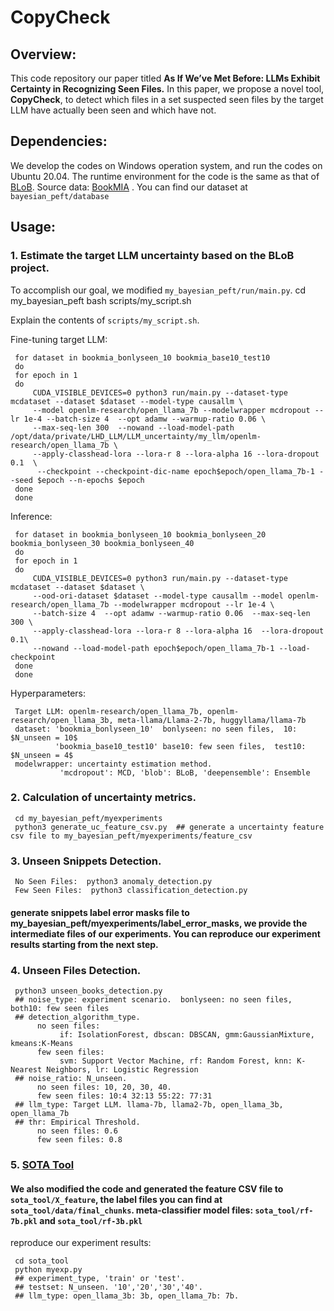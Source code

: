 # CopyCheck

## Overview:
This code repository our paper titled **As If We’ve Met Before: LLMs Exhibit Certainty in Recognizing Seen Files.** In this paper, we propose a novel tool, **CopyCheck**, to detect which files in a set suspected seen files by the target LLM have actually been seen and which have not.

## Dependencies:
We develop the codes on Windows operation system, and run the codes on Ubuntu 20.04. The runtime environment for the code is the same as that of [BLoB](https://github.com/Wang-ML-Lab/bayesian-peft). Source data:  [BookMIA](https://huggingface.co/datasets/swj0419/BookMIA)
. You can find our dataset at `bayesian_peft/database`
## Usage:

### 1. Estimate the target LLM uncertainty based on the BLoB project.
To accomplish our goal, we modified `my_bayesian_peft/run/main.py`.
     cd my_bayesian_peft
     bash scripts/my_script.sh

Explain the contents of `scripts/my_script.sh`.

Fine-tuning target LLM:

     for dataset in bookmia_bonlyseen_10 bookmia_base10_test10
     do
     for epoch in 1
     do
         CUDA_VISIBLE_DEVICES=0 python3 run/main.py --dataset-type mcdataset --dataset $dataset --model-type causallm \
         --model openlm-research/open_llama_7b --modelwrapper mcdropout --lr 1e-4 --batch-size 4  --opt adamw --warmup-ratio 0.06 \
         --max-seq-len 300  --nowand --load-model-path /opt/data/private/LHD_LLM/LLM_uncertainty/my_llm/openlm-research/open_llama_7b \
         --apply-classhead-lora --lora-r 8 --lora-alpha 16 --lora-dropout 0.1  \
          --checkpoint --checkpoint-dic-name epoch$epoch/open_llama_7b-1 --seed $epoch --n-epochs $epoch
     done
     done
     
Inference:

     for dataset in bookmia_bonlyseen_10 bookmia_bonlyseen_20 bookmia_bonlyseen_30 bookmia_bonlyseen_40
     do
     for epoch in 1
     do
         CUDA_VISIBLE_DEVICES=0 python3 run/main.py --dataset-type mcdataset --dataset $dataset \
         --ood-ori-dataset $dataset --model-type causallm --model openlm-research/open_llama_7b --modelwrapper mcdropout --lr 1e-4 \
         --batch-size 4  --opt adamw --warmup-ratio 0.06  --max-seq-len 300 \
         --apply-classhead-lora --lora-r 8 --lora-alpha 16  --lora-dropout 0.1\
         --nowand --load-model-path epoch$epoch/open_llama_7b-1 --load-checkpoint
     done
     done

Hyperparameters:

     Target LLM: openlm-research/open_llama_7b, openlm-research/open_llama_3b, meta-llama/Llama-2-7b, huggyllama/llama-7b
     dataset: 'bookmia_bonlyseen_10'  bonlyseen: no seen files,  10: $N_unseen = 10$
              'bookmia_base10_test10' base10: few seen files,  test10: $N_unseen = 4$
     modelwrapper: uncertainty estimation method.
               'mcdropout': MCD, 'blob': BLoB, 'deepensemble': Ensemble

### 2. Calculation of uncertainty metrics.
     cd my_bayesian_peft/myexperiments
     python3 generate_uc_feature_csv.py  ## generate a uncertainty feature csv file to my_bayesian_peft/myexperiments/feature_csv

### 3. Unseen Snippets Detection.

     No Seen Files:  python3 anomaly_detection.py
     Few Seen Files:  python3 classification_detection.py
#### generate snippets label error masks file to  my_bayesian_peft/myexperiments/label_error_masks, we provide the intermediate files of our experiments. You can reproduce our experiment results starting from the next step.


### 4. Unseen Files Detection.

     python3 unseen_books_detection.py
     ## noise_type: experiment scenario.  bonlyseen: no seen files,  both10: few seen files
     ## detection_algorithm_type. 
          no seen files:
               if: IsolationForest, dbscan: DBSCAN, gmm:GaussianMixture, kmeans:K-Means
          few seen files:
               svm: Support Vector Machine, rf: Random Forest, knn: K-Nearest Neighbors, lr: Logistic Regression
     ## noise_ratio: N_unseen.  
          no seen files: 10, 20, 30, 40.
          few seen files: 10:4 32:13 55:22: 77:31
     ## llm_type: Target LLM. llama-7b, llama2-7b, open_llama_3b, open_llama_7b
     ## thr: Empirical Threshold.
          no seen files: 0.6
          few seen files: 0.8

### 5. [SOTA Tool](https://github.com/computationalprivacy/document-level-membership-inference?tab=readme-ov-file)
#### We also modified the code and generated the feature CSV file to `sota_tool/X_feature`, the label files you can find at `sota_tool/data/final_chunks`. meta-classifier model files: `sota_tool/rf-7b.pkl` and `sota_tool/rf-3b.pkl`
reproduce our experiment results:

     cd sota_tool
     python myexp.py
     ## experiment_type, 'train' or 'test'.
     ## testset: N_unseen. '10','20','30','40'.
     ## llm_type: open_llama_3b: 3b, open_llama_7b: 7b.




